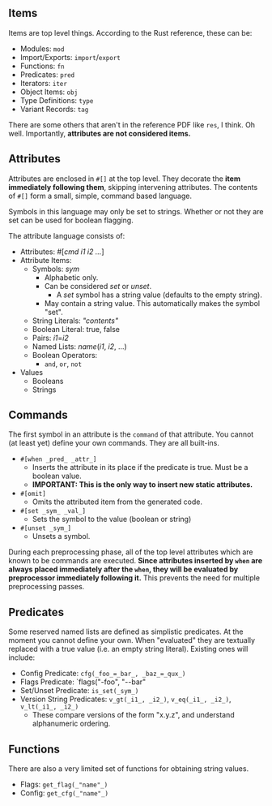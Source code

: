 ## Items
Items are top level things. According to the Rust reference, these can be:

* Modules: `mod`
* Import/Exports: `import`/`export`
* Functions: `fn`
* Predicates: `pred`
* Iterators: `iter`
* Object Items: `obj`
* Type Definitions: `type`
* Variant Records: `tag`

There are some others that aren't in the reference PDF like `res`, I think. Oh well. Importantly, **attributes are not considered items.**

## Attributes
Attributes are enclosed in `#[]` at the top level. They decorate the **item immediately following them**, skipping intervening attributes. The contents of `#[]` form a small, simple, command based language.

Symbols in this language may only be set to strings. Whether or not they are set can be used for boolean flagging.

The attribute language consists of:

* Attributes: #[_cmd_ _i1_ _i2_ _..._]
* Attribute Items:
   - Symbols: _sym_
      + Alphabetic only.
      + Can be considered _set_ or _unset_.
         * A _set_ symbol has a string value (defaults to the empty string).
      + May contain a string value. This automatically makes the symbol "set".
   - String Literals: _"contents"_
   - Boolean Literal: true, false
   - Pairs: _i1_=_i2_
   - Named Lists: _name_(_i1_, _i2_, ...)
   - Boolean Operators:
      + `and`, `or`, `not`
* Values
   - Booleans
   - Strings 

## Commands

The first symbol in an attribute is the `command` of that attribute. You cannot (at least yet) define your own commands. They are all built-ins. 

* `#[when _pred_ _attr_]`
   - Inserts the attribute in its place if the predicate is true. Must be a boolean value.
   - **IMPORTANT: This is the only way to insert new static attributes.** 
* `#[omit]`
   - Omits the attributed item from the generated code.
* `#[set _sym_ _val_]`
   - Sets the symbol to the value (boolean or string)
* `#[unset _sym_]`
   - Unsets a symbol.

During each preprocessing phase, all of the top level attributes which are known to be commands are executed. **Since attributes inserted by `when` are always placed immediately after the `when`, they will be evaluated by preprocessor immediately following it.** This prevents the need for multiple preprocessing passes.

## Predicates

Some reserved named lists are defined as simplistic predicates. At the moment you cannot define your own. When "evaluated" they are textually replaced with a true value (i.e. an empty string literal). Existing ones will include:

 * Config Predicate: `cfg(_foo_=_bar_, _baz_=_qux_)`
 * Flags Predicate: `flags("-foo", "--bar"
 * Set/Unset Predicate: `is_set(_sym_)`
 * Version String Predicates: `v_gt(_i1_, _i2_)`, `v_eq(_i1_, _i2_)`, `v_lt(_i1_, _i2_)`
    * These compare versions of the form "x.y.z", and understand alphanumeric ordering.

## Functions

There are also a very limited set of functions for obtaining string values.

  * Flags: `get_flag(_"name"_)`
  * Config: `get_cfg(_"name"_)`